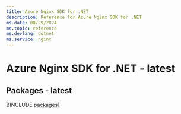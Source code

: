 ```yaml
---
title: Azure Nginx SDK for .NET
description: Reference for Azure Nginx SDK for .NET
ms.date: 08/29/2024
ms.topic: reference
ms.devlang: dotnet
ms.service: nginx
---
```

# Azure Nginx SDK for .NET - latest
## Packages - latest
[!INCLUDE [packages](nginx-index.md)]